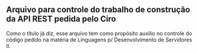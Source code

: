 ## Arquivo para controle do trabalho de construção da API REST pedida pelo Ciro

Como o título já diz, esse arquivo tem como propósito auxilio no controle do 
código pedido na matéria de Linguagens p/ Desenvolvimento de Servidores II.